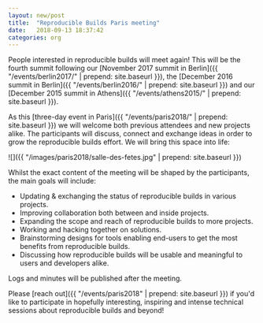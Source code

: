 ```yaml
---
layout: new/post
title:  "Reproducible Builds Paris meeting"
date:   2018-09-13 18:37:42
categories: org
---
```


People interested in reproducible builds will meet again! This will be the fourth summit following our [November 2017 summit in Berlin]({{ "/events/berlin2017/" | prepend: site.baseurl }}), the [December 2016 summit in Berlin]({{ "/events/berlin2016/" | prepend: site.baseurl }}) and our [December 2015 summit in Athens]({{ "/events/athens2015/" | prepend: site.baseurl }}).

As this [three-day event in Paris]({{ "/events/paris2018/" | prepend: site.baseurl }}) we will welcome both previous attendees and new projects alike. The participants will discuss, connect and exchange ideas in order to grow the reproducible builds effort. We will bring this space into life:

![]({{ "/images/paris2018/salle-des-fetes.jpg" | prepend: site.baseurl }})

Whilst the exact content of the meeting will be shaped by the participants, the main goals will include:

  * Updating & exchanging the status of reproducible builds in various projects.
  * Improving collaboration both between and inside projects.
  * Expanding the scope and reach of reproducible builds to more projects.
  * Working and hacking together on solutions.
  * Brainstorming designs for tools enabling end-users to get the most benefits from reproducible builds.
  * Discussing how reproducible builds will be usable and meaningful to users and developers alike.

Logs and minutes will be published after the meeting.

Please [reach out]({{ "/events/paris2018" | prepend: site.baseurl }}) if you'd like to participate in hopefully interesting, inspiring and intense technical sessions about reproducible builds and beyond!


